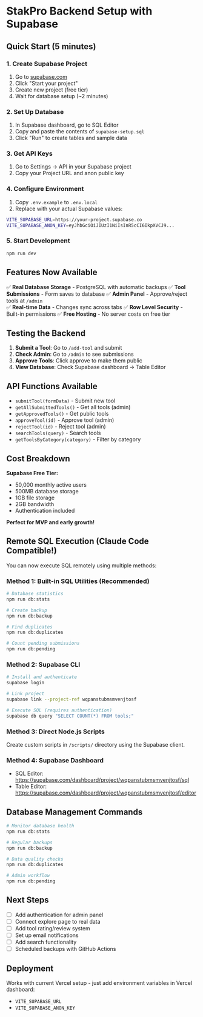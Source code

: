 # StakPro Backend Setup with Supabase

## Quick Start (5 minutes)

### 1. Create Supabase Project
1. Go to [supabase.com](https://supabase.com)
2. Click "Start your project" 
3. Create new project (free tier)
4. Wait for database setup (~2 minutes)

### 2. Set Up Database
1. In Supabase dashboard, go to SQL Editor
2. Copy and paste the contents of `supabase-setup.sql`
3. Click "Run" to create tables and sample data

### 3. Get API Keys
1. Go to Settings → API in your Supabase project
2. Copy your Project URL and anon public key

### 4. Configure Environment
1. Copy `.env.example` to `.env.local`
2. Replace with your actual Supabase values:
```bash
VITE_SUPABASE_URL=https://your-project.supabase.co
VITE_SUPABASE_ANON_KEY=eyJhbGciOiJIUzI1NiIsInR5cCI6IkpXVCJ9...
```

### 5. Start Development
```bash
npm run dev
```

## Features Now Available

✅ **Real Database Storage** - PostgreSQL with automatic backups
✅ **Tool Submissions** - Form saves to database
✅ **Admin Panel** - Approve/reject tools at `/admin`  
✅ **Real-time Data** - Changes sync across tabs
✅ **Row Level Security** - Built-in permissions
✅ **Free Hosting** - No server costs on free tier

## Testing the Backend

1. **Submit a Tool**: Go to `/add-tool` and submit
2. **Check Admin**: Go to `/admin` to see submissions
3. **Approve Tools**: Click approve to make them public
4. **View Database**: Check Supabase dashboard → Table Editor

## API Functions Available

- `submitTool(formData)` - Submit new tool
- `getAllSubmittedTools()` - Get all tools (admin)
- `getApprovedTools()` - Get public tools
- `approveTool(id)` - Approve tool (admin)
- `rejectTool(id)` - Reject tool (admin)
- `searchTools(query)` - Search tools
- `getToolsByCategory(category)` - Filter by category

## Cost Breakdown

**Supabase Free Tier:**
- 50,000 monthly active users
- 500MB database storage  
- 1GB file storage
- 2GB bandwidth
- Authentication included

**Perfect for MVP and early growth!**

## Remote SQL Execution (Claude Code Compatible!)

You can now execute SQL remotely using multiple methods:

### Method 1: Built-in SQL Utilities (Recommended)
```bash
# Database statistics
npm run db:stats

# Create backup
npm run db:backup

# Find duplicates
npm run db:duplicates

# Count pending submissions
npm run db:pending
```

### Method 2: Supabase CLI
```bash
# Install and authenticate
supabase login

# Link project
supabase link --project-ref wqpanstubmsmvenjtosf

# Execute SQL (requires authentication)
supabase db query "SELECT COUNT(*) FROM tools;"
```

### Method 3: Direct Node.js Scripts
Create custom scripts in `/scripts/` directory using the Supabase client.

### Method 4: Supabase Dashboard
- SQL Editor: https://supabase.com/dashboard/project/wqpanstubmsmvenjtosf/sql
- Table Editor: https://supabase.com/dashboard/project/wqpanstubmsmvenjtosf/editor

## Database Management Commands

```bash
# Monitor database health
npm run db:stats

# Regular backups
npm run db:backup

# Data quality checks
npm run db:duplicates

# Admin workflow
npm run db:pending
```

## Next Steps

- [ ] Add authentication for admin panel
- [ ] Connect explore page to real data  
- [ ] Add tool rating/review system
- [ ] Set up email notifications
- [ ] Add search functionality
- [ ] Scheduled backups with GitHub Actions

## Deployment

Works with current Vercel setup - just add environment variables in Vercel dashboard:
- `VITE_SUPABASE_URL`
- `VITE_SUPABASE_ANON_KEY`